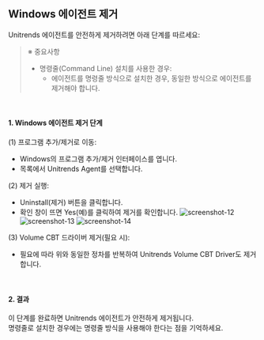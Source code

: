 ## Windows 에이전트 제거


Unitrends 에이전트를 안전하게 제거하려면 아래 단계를 따르세요:<br>

> ※ 중요사항
> * 명령줄(Command Line) 설치를 사용한 경우:
>   * 에이전트를 명령줄 방식으로 설치한 경우, 동일한 방식으로 에이전트를 제거해야 합니다.

<br>

#### 1. Windows 에이전트 제거 단계
(1) 프로그램 추가/제거로 이동:<br>
* Windows의 프로그램 추가/제거 인터페이스를 엽니다.
* 목록에서 Unitrends Agent를 선택합니다.

(2) 제거 실행:<br>
* Uninstall(제거) 버튼을 클릭합니다.
* 확인 창이 뜨면 Yes(예)를 클릭하여 제거를 확인합니다.
![screenshot-12](../img/screenshot-12.png)
![screenshot-13](../img/screenshot-13.png)
![screenshot-14](../img/screenshot-14.png)

(3) Volume CBT 드라이버 제거(필요 시):<br>
* 필요에 따라 위와 동일한 정차를 반복하여 Unitrends Volume CBT Driver도 제거합니다.

<br>

#### 2. 결과
이 단계를 완료하면 Unitrends 에이전트가 안전하게 제거됩니다.<br>
명령줄로 설치한 경우에는 명령줄 방식을 사용해야 한다는 점을 기억하세요.<br><br><br>
